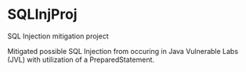 # SQLInjProj
SQL Injection mitigation project

Mitigated possible SQL Injection from occuring in Java Vulnerable Labs (JVL) with utilization of a PreparedStatement.
